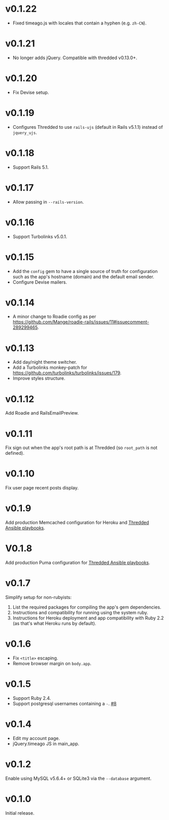 # v0.1.22

* Fixed timeago.js with locales that contain a hyphen (e.g. `zh-CN`).

# v0.1.21

* No longer adds jQuery. Compatible with thredded v0.13.0+.

# v0.1.20

* Fix Devise setup.

# v0.1.19

* Configures Thredded to use `rails-ujs` (default in Rails v5.1.1) instead of
  `jquery_ujs`.

# v0.1.18

* Support Rails 5.1.

# v0.1.17

* Allow passing in `--rails-version`.

# v0.1.16

* Support Turbolinks v5.0.1.

# v0.1.15

* Add the `config` gem to have a single source of truth for configuration such
  as the app's hostname (domain) and the default email sender.
* Configure Devise mailers.

# v0.1.14

* A minor change to Roadie config as per
  https://github.com/Mange/roadie-rails/issues/11#issuecomment-289299465.

# v0.1.13

* Add day/night theme switcher.
* Add a Turbolinks monkey-patch for https://github.com/turbolinks/turbolinks/issues/179.
* Improve styles structure.

# v0.1.12

Add Roadie and RailsEmailPreview.

# v0.1.11

Fix sign out when the app's root path is at Thredded
(so `root_path` is not defined).

# v0.1.10

Fix user page recent posts display.

# v0.1.9

Add production Memcached configuration for Heroku and
[Thredded Ansible playbooks](https://github.com/thredded/thredded-ansible).

# V0.1.8

Add production Puma configuration for
[Thredded Ansible playbooks](https://github.com/thredded/thredded-ansible).

# v0.1.7

Simplify setup for non-rubyists:

1. List the required packages for compiling the app's gem dependencies.
2. Instructions and compatibility for running using the system ruby.
3. Instructions for Heroku deployment and app compatibility with Ruby 2.2
   (as that's what Heroku runs by default).

# v0.1.6

* Fix `<title>` escaping.
* Remove browser margin on `body.app`.

# v0.1.5

* Support Ruby 2.4.
* Support postgresql usernames containing a `-`.
  [#8](https://github.com/thredded/thredded_create_app/issues/8)

# v0.1.4

* Edit my account page.
* jQuery.timeago JS in main_app.

# v0.1.2

Enable using MySQL v5.6.4+ or SQLite3 via the `--database` argument.

# v0.1.0

Initial release.
